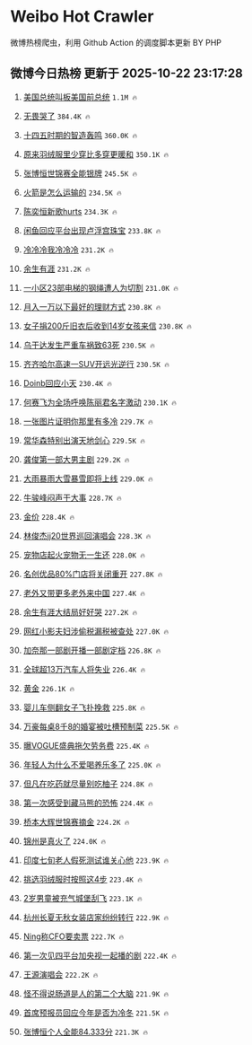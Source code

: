 # Weibo Hot Crawler 



微博热榜爬虫，利用 Github Action 的调度脚本更新 BY PHP 


## 微博今日热榜 更新于 2025-10-22 23:17:28 
1. [美国总统叫板美国前总统](https://s.weibo.com/weibo?q=%23%E7%BE%8E%E5%9B%BD%E6%80%BB%E7%BB%9F%E5%8F%AB%E6%9D%BF%E7%BE%8E%E5%9B%BD%E5%89%8D%E6%80%BB%E7%BB%9F%23&t=31&band_rank=1&Refer=top) `1.1M 🔥` 

1. [无畏哭了](https://s.weibo.com/weibo?q=%E6%97%A0%E7%95%8F%E5%93%AD%E4%BA%86&t=31&band_rank=2&Refer=top) `384.4K 🔥` 

1. [十四五时期的智造轰鸣](https://s.weibo.com/weibo?q=%23%E5%8D%81%E5%9B%9B%E4%BA%94%E6%97%B6%E6%9C%9F%E7%9A%84%E6%99%BA%E9%80%A0%E8%BD%B0%E9%B8%A3%23&t=31&band_rank=3&Refer=top) `360.0K 🔥` 

1. [原来羽绒服里少穿比多穿更暖和](https://s.weibo.com/weibo?q=%23%E5%8E%9F%E6%9D%A5%E7%BE%BD%E7%BB%92%E6%9C%8D%E9%87%8C%E5%B0%91%E7%A9%BF%E6%AF%94%E5%A4%9A%E7%A9%BF%E6%9B%B4%E6%9A%96%E5%92%8C%23&t=31&band_rank=4&Refer=top) `350.1K 🔥` 

1. [张博恒世锦赛全能银牌](https://s.weibo.com/weibo?q=%23%E5%BC%A0%E5%8D%9A%E6%81%92%E4%B8%96%E9%94%A6%E8%B5%9B%E5%85%A8%E8%83%BD%E9%93%B6%E7%89%8C%23&t=31&band_rank=5&Refer=top) `245.5K 🔥` 

1. [火箭是怎么运输的](https://s.weibo.com/weibo?q=%23%E7%81%AB%E7%AE%AD%E6%98%AF%E6%80%8E%E4%B9%88%E8%BF%90%E8%BE%93%E7%9A%84%23&t=31&band_rank=6&Refer=top) `234.5K 🔥` 

1. [陈奕恒新歌hurts](https://s.weibo.com/weibo?q=%23%E9%99%88%E5%A5%95%E6%81%92%E6%96%B0%E6%AD%8Churts%23&t=31&band_rank=7&Refer=top) `234.3K 🔥` 

1. [闲鱼回应平台出现卢浮宫珠宝](https://s.weibo.com/weibo?q=%23%E9%97%B2%E9%B1%BC%E5%9B%9E%E5%BA%94%E5%B9%B3%E5%8F%B0%E5%87%BA%E7%8E%B0%E5%8D%A2%E6%B5%AE%E5%AE%AB%E7%8F%A0%E5%AE%9D%23&t=31&band_rank=8&Refer=top) `233.8K 🔥` 

1. [冷冷冷我冷冷冷](https://s.weibo.com/weibo?q=%23%E5%86%B7%E5%86%B7%E5%86%B7%E6%88%91%E5%86%B7%E5%86%B7%E5%86%B7%23&t=31&band_rank=9&Refer=top) `231.2K 🔥` 

1. [余生有涯](https://s.weibo.com/weibo?q=%E4%BD%99%E7%94%9F%E6%9C%89%E6%B6%AF&t=31&band_rank=10&Refer=top) `231.2K 🔥` 

1. [一小区23部电梯的钢绳遭人为切割](https://s.weibo.com/weibo?q=%23%E4%B8%80%E5%B0%8F%E5%8C%BA23%E9%83%A8%E7%94%B5%E6%A2%AF%E7%9A%84%E9%92%A2%E7%BB%B3%E9%81%AD%E4%BA%BA%E4%B8%BA%E5%88%87%E5%89%B2%23&t=31&band_rank=11&Refer=top) `231.0K 🔥` 

1. [月入一万以下最好的理财方式](https://s.weibo.com/weibo?q=%E6%9C%88%E5%85%A5%E4%B8%80%E4%B8%87%E4%BB%A5%E4%B8%8B%E6%9C%80%E5%A5%BD%E7%9A%84%E7%90%86%E8%B4%A2%E6%96%B9%E5%BC%8F&t=31&band_rank=12&Refer=top) `230.8K 🔥` 

1. [女子捐200斤旧衣后收到14岁女孩来信](https://s.weibo.com/weibo?q=%23%E5%A5%B3%E5%AD%90%E6%8D%90200%E6%96%A4%E6%97%A7%E8%A1%A3%E5%90%8E%E6%94%B6%E5%88%B014%E5%B2%81%E5%A5%B3%E5%AD%A9%E6%9D%A5%E4%BF%A1%23&t=31&band_rank=13&Refer=top) `230.8K 🔥` 

1. [乌干达发生严重车祸致63死](https://s.weibo.com/weibo?q=%23%E4%B9%8C%E5%B9%B2%E8%BE%BE%E5%8F%91%E7%94%9F%E4%B8%A5%E9%87%8D%E8%BD%A6%E7%A5%B8%E8%87%B463%E6%AD%BB%23&t=31&band_rank=14&Refer=top) `230.5K 🔥` 

1. [齐齐哈尔高速一SUV开远光逆行](https://s.weibo.com/weibo?q=%23%E9%BD%90%E9%BD%90%E5%93%88%E5%B0%94%E9%AB%98%E9%80%9F%E4%B8%80SUV%E5%BC%80%E8%BF%9C%E5%85%89%E9%80%86%E8%A1%8C%23&t=31&band_rank=15&Refer=top) `230.5K 🔥` 

1. [Doinb回应小天](https://s.weibo.com/weibo?q=%23Doinb%E5%9B%9E%E5%BA%94%E5%B0%8F%E5%A4%A9%23&t=31&band_rank=16&Refer=top) `230.4K 🔥` 

1. [何赛飞为全场呼唤陈丽君名字激动](https://s.weibo.com/weibo?q=%23%E4%BD%95%E8%B5%9B%E9%A3%9E%E4%B8%BA%E5%85%A8%E5%9C%BA%E5%91%BC%E5%94%A4%E9%99%88%E4%B8%BD%E5%90%9B%E5%90%8D%E5%AD%97%E6%BF%80%E5%8A%A8%23&t=31&band_rank=17&Refer=top) `230.1K 🔥` 

1. [一张图片证明你那里有多冷](https://s.weibo.com/weibo?q=%23%E4%B8%80%E5%BC%A0%E5%9B%BE%E7%89%87%E8%AF%81%E6%98%8E%E4%BD%A0%E9%82%A3%E9%87%8C%E6%9C%89%E5%A4%9A%E5%86%B7%23&t=31&band_rank=18&Refer=top) `229.7K 🔥` 

1. [常华森特别出演天地剑心](https://s.weibo.com/weibo?q=%23%E5%B8%B8%E5%8D%8E%E6%A3%AE%E7%89%B9%E5%88%AB%E5%87%BA%E6%BC%94%E5%A4%A9%E5%9C%B0%E5%89%91%E5%BF%83%23&t=31&band_rank=19&Refer=top) `229.5K 🔥` 

1. [龚俊第一部大男主剧](https://s.weibo.com/weibo?q=%E9%BE%9A%E4%BF%8A%E7%AC%AC%E4%B8%80%E9%83%A8%E5%A4%A7%E7%94%B7%E4%B8%BB%E5%89%A7&t=31&band_rank=20&Refer=top) `229.2K 🔥` 

1. [大雨暴雨大雪暴雪即将上线](https://s.weibo.com/weibo?q=%23%E5%A4%A7%E9%9B%A8%E6%9A%B4%E9%9B%A8%E5%A4%A7%E9%9B%AA%E6%9A%B4%E9%9B%AA%E5%8D%B3%E5%B0%86%E4%B8%8A%E7%BA%BF%23&t=31&band_rank=21&Refer=top) `229.0K 🔥` 

1. [牛骏峰闷声干大事](https://s.weibo.com/weibo?q=%E7%89%9B%E9%AA%8F%E5%B3%B0%E9%97%B7%E5%A3%B0%E5%B9%B2%E5%A4%A7%E4%BA%8B&t=31&band_rank=22&Refer=top) `228.7K 🔥` 

1. [金价](https://s.weibo.com/weibo?q=%E9%87%91%E4%BB%B7&t=31&band_rank=23&Refer=top) `228.4K 🔥` 

1. [林俊杰jj20世界巡回演唱会](https://s.weibo.com/weibo?q=%23%E6%9E%97%E4%BF%8A%E6%9D%B0jj20%E4%B8%96%E7%95%8C%E5%B7%A1%E5%9B%9E%E6%BC%94%E5%94%B1%E4%BC%9A%23&t=31&band_rank=24&Refer=top) `228.3K 🔥` 

1. [宠物店起火宠物无一生还](https://s.weibo.com/weibo?q=%23%E5%AE%A0%E7%89%A9%E5%BA%97%E8%B5%B7%E7%81%AB%E5%AE%A0%E7%89%A9%E6%97%A0%E4%B8%80%E7%94%9F%E8%BF%98%23&t=31&band_rank=25&Refer=top) `228.0K 🔥` 

1. [名创优品80%门店将关闭重开](https://s.weibo.com/weibo?q=%23%E5%90%8D%E5%88%9B%E4%BC%98%E5%93%8180%25%E9%97%A8%E5%BA%97%E5%B0%86%E5%85%B3%E9%97%AD%E9%87%8D%E5%BC%80%23&t=31&band_rank=26&Refer=top) `227.8K 🔥` 

1. [老外又带更多老外来中国](https://s.weibo.com/weibo?q=%23%E8%80%81%E5%A4%96%E5%8F%88%E5%B8%A6%E6%9B%B4%E5%A4%9A%E8%80%81%E5%A4%96%E6%9D%A5%E4%B8%AD%E5%9B%BD%23&t=31&band_rank=27&Refer=top) `227.4K 🔥` 

1. [余生有涯大结局好好哭](https://s.weibo.com/weibo?q=%E4%BD%99%E7%94%9F%E6%9C%89%E6%B6%AF%E5%A4%A7%E7%BB%93%E5%B1%80%E5%A5%BD%E5%A5%BD%E5%93%AD&t=31&band_rank=28&Refer=top) `227.2K 🔥` 

1. [网红小影夫妇涉偷税漏税被查处](https://s.weibo.com/weibo?q=%23%E7%BD%91%E7%BA%A2%E5%B0%8F%E5%BD%B1%E5%A4%AB%E5%A6%87%E6%B6%89%E5%81%B7%E7%A8%8E%E6%BC%8F%E7%A8%8E%E8%A2%AB%E6%9F%A5%E5%A4%84%23&t=31&band_rank=29&Refer=top) `227.0K 🔥` 

1. [加奈那一部剧开播一部剧定档](https://s.weibo.com/weibo?q=%E5%8A%A0%E5%A5%88%E9%82%A3%E4%B8%80%E9%83%A8%E5%89%A7%E5%BC%80%E6%92%AD%E4%B8%80%E9%83%A8%E5%89%A7%E5%AE%9A%E6%A1%A3&t=31&band_rank=30&Refer=top) `226.8K 🔥` 

1. [全球超13万汽车人将失业](https://s.weibo.com/weibo?q=%23%E5%85%A8%E7%90%83%E8%B6%8513%E4%B8%87%E6%B1%BD%E8%BD%A6%E4%BA%BA%E5%B0%86%E5%A4%B1%E4%B8%9A%23&t=31&band_rank=31&Refer=top) `226.4K 🔥` 

1. [黄金](https://s.weibo.com/weibo?q=%E9%BB%84%E9%87%91&t=31&band_rank=32&Refer=top) `226.1K 🔥` 

1. [婴儿车侧翻女子飞扑挽救](https://s.weibo.com/weibo?q=%E5%A9%B4%E5%84%BF%E8%BD%A6%E4%BE%A7%E7%BF%BB%E5%A5%B3%E5%AD%90%E9%A3%9E%E6%89%91%E6%8C%BD%E6%95%91&t=31&band_rank=33&Refer=top) `225.8K 🔥` 

1. [万豪每桌8千8的婚宴被吐槽预制菜](https://s.weibo.com/weibo?q=%23%E4%B8%87%E8%B1%AA%E6%AF%8F%E6%A1%8C8%E5%8D%838%E7%9A%84%E5%A9%9A%E5%AE%B4%E8%A2%AB%E5%90%90%E6%A7%BD%E9%A2%84%E5%88%B6%E8%8F%9C%23&t=31&band_rank=34&Refer=top) `225.5K 🔥` 

1. [曝VOGUE盛典拖欠劳务费](https://s.weibo.com/weibo?q=%E6%9B%9DVOGUE%E7%9B%9B%E5%85%B8%E6%8B%96%E6%AC%A0%E5%8A%B3%E5%8A%A1%E8%B4%B9&t=31&band_rank=35&Refer=top) `225.4K 🔥` 

1. [年轻人为什么不爱喝养乐多了](https://s.weibo.com/weibo?q=%23%E5%B9%B4%E8%BD%BB%E4%BA%BA%E4%B8%BA%E4%BB%80%E4%B9%88%E4%B8%8D%E7%88%B1%E5%96%9D%E5%85%BB%E4%B9%90%E5%A4%9A%E4%BA%86%23&t=31&band_rank=36&Refer=top) `225.0K 🔥` 

1. [但凡在吃药就尽量别吃柚子](https://s.weibo.com/weibo?q=%23%E4%BD%86%E5%87%A1%E5%9C%A8%E5%90%83%E8%8D%AF%E5%B0%B1%E5%B0%BD%E9%87%8F%E5%88%AB%E5%90%83%E6%9F%9A%E5%AD%90%23&t=31&band_rank=37&Refer=top) `224.8K 🔥` 

1. [第一次感受到藏马熊的恐怖](https://s.weibo.com/weibo?q=%E7%AC%AC%E4%B8%80%E6%AC%A1%E6%84%9F%E5%8F%97%E5%88%B0%E8%97%8F%E9%A9%AC%E7%86%8A%E7%9A%84%E6%81%90%E6%80%96&t=31&band_rank=38&Refer=top) `224.4K 🔥` 

1. [桥本大辉世锦赛摘金](https://s.weibo.com/weibo?q=%23%E6%A1%A5%E6%9C%AC%E5%A4%A7%E8%BE%89%E4%B8%96%E9%94%A6%E8%B5%9B%E6%91%98%E9%87%91%23&t=31&band_rank=39&Refer=top) `224.2K 🔥` 

1. [锦州是真火了](https://s.weibo.com/weibo?q=%E9%94%A6%E5%B7%9E%E6%98%AF%E7%9C%9F%E7%81%AB%E4%BA%86&t=31&band_rank=40&Refer=top) `224.0K 🔥` 

1. [印度七旬老人假死测试谁关心他](https://s.weibo.com/weibo?q=%23%E5%8D%B0%E5%BA%A6%E4%B8%83%E6%97%AC%E8%80%81%E4%BA%BA%E5%81%87%E6%AD%BB%E6%B5%8B%E8%AF%95%E8%B0%81%E5%85%B3%E5%BF%83%E4%BB%96%23&t=31&band_rank=41&Refer=top) `223.9K 🔥` 

1. [挑选羽绒服时按照这4步](https://s.weibo.com/weibo?q=%23%E6%8C%91%E9%80%89%E7%BE%BD%E7%BB%92%E6%9C%8D%E6%97%B6%E6%8C%89%E7%85%A7%E8%BF%994%E6%AD%A5%23&t=31&band_rank=42&Refer=top) `223.4K 🔥` 

1. [2岁男童被充气城堡刮飞](https://s.weibo.com/weibo?q=%232%E5%B2%81%E7%94%B7%E7%AB%A5%E8%A2%AB%E5%85%85%E6%B0%94%E5%9F%8E%E5%A0%A1%E5%88%AE%E9%A3%9E%23&t=31&band_rank=43&Refer=top) `223.1K 🔥` 

1. [杭州长夏无秋女装店家纷纷转行](https://s.weibo.com/weibo?q=%23%E6%9D%AD%E5%B7%9E%E9%95%BF%E5%A4%8F%E6%97%A0%E7%A7%8B%E5%A5%B3%E8%A3%85%E5%BA%97%E5%AE%B6%E7%BA%B7%E7%BA%B7%E8%BD%AC%E8%A1%8C%23&t=31&band_rank=44&Refer=top) `222.9K 🔥` 

1. [Ning称CFO要卖票](https://s.weibo.com/weibo?q=Ning%E7%A7%B0CFO%E8%A6%81%E5%8D%96%E7%A5%A8&t=31&band_rank=45&Refer=top) `222.7K 🔥` 

1. [第一次见四平台加央视一起播的剧](https://s.weibo.com/weibo?q=%E7%AC%AC%E4%B8%80%E6%AC%A1%E8%A7%81%E5%9B%9B%E5%B9%B3%E5%8F%B0%E5%8A%A0%E5%A4%AE%E8%A7%86%E4%B8%80%E8%B5%B7%E6%92%AD%E7%9A%84%E5%89%A7&t=31&band_rank=46&Refer=top) `222.4K 🔥` 

1. [王源演唱会](https://s.weibo.com/weibo?q=%23%E7%8E%8B%E6%BA%90%E6%BC%94%E5%94%B1%E4%BC%9A%23&t=31&band_rank=47&Refer=top) `222.2K 🔥` 

1. [怪不得说肠道是人的第二个大脑](https://s.weibo.com/weibo?q=%E6%80%AA%E4%B8%8D%E5%BE%97%E8%AF%B4%E8%82%A0%E9%81%93%E6%98%AF%E4%BA%BA%E7%9A%84%E7%AC%AC%E4%BA%8C%E4%B8%AA%E5%A4%A7%E8%84%91&t=31&band_rank=48&Refer=top) `221.9K 🔥` 

1. [首席预报员回应今年是否为冷冬](https://s.weibo.com/weibo?q=%23%E9%A6%96%E5%B8%AD%E9%A2%84%E6%8A%A5%E5%91%98%E5%9B%9E%E5%BA%94%E4%BB%8A%E5%B9%B4%E6%98%AF%E5%90%A6%E4%B8%BA%E5%86%B7%E5%86%AC%23&t=31&band_rank=49&Refer=top) `221.5K 🔥` 

1. [张博恒个人全能84.333分](https://s.weibo.com/weibo?q=%23%E5%BC%A0%E5%8D%9A%E6%81%92%E4%B8%AA%E4%BA%BA%E5%85%A8%E8%83%BD84.333%E5%88%86%23&t=31&band_rank=50&Refer=top) `221.3K 🔥` 

